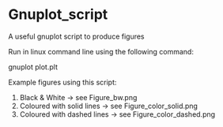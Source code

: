 # Gnuplot_script

A useful gnuplot script to produce figures

Run in linux command line using the following command:

gnuplot plot.plt

Εxample figures using this script:
  1. Black & White              -> see Figure_bw.png
  2. Coloured with solid lines  -> see Figure_color_solid.png
  1. Coloured with dashed lines -> see Figure_color_dashed.png
